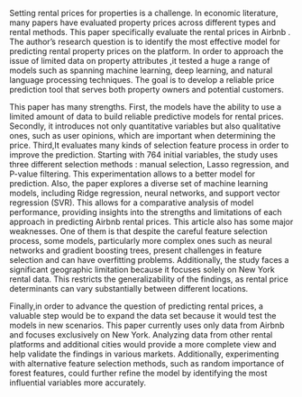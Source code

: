 
Setting rental prices for properties is a challenge. In economic literature, many papers have evaluated property prices across different types and rental methods. This paper specifically evaluate the rental prices in Airbnb . The author’s research question is to identify the most effective model for predicting rental property prices on the platform. In order to approach the issue of limited data on property attributes ,it tested a huge a range of models such as spanning machine learning, deep learning, and natural language processing techniques. The goal is to develop a reliable price prediction tool that serves both property owners and potential customers.

This paper has many strengths. First, the models  have the ability to use a limited amount of data to build reliable predictive models for rental prices. Secondly, it introduces not only quantitative variables but also qualitative ones, such as user opinions, which are important when determining the price. Third,It evaluates many kinds of selection feature process in order to improve the prediction. Starting with 764 initial variables, the study uses three different selection methods : manual selection, Lasso regression, and P-value filtering. This experimentation allows to a better model for prediction. Also, the paper explores a diverse set of machine learning models, including Ridge regression, neural networks, and support vector regression (SVR). This allows for a comparative analysis of model performance, providing insights into the strengths and limitations of each approach in predicting Airbnb rental prices. 
This article also has some major weaknesses. One of them is that despite the careful feature selection process, some models, particularly more complex ones such as neural networks and gradient boosting trees, present challenges in feature selection and can have overfitting problems. Additionally, the study faces a significant geographic limitation because it focuses solely on New York rental data. This restricts the generalizability of the findings, as rental price determinants can vary substantially between different locations.

Finally,in order to advance the question of predicting rental prices, a valuable step would be to expand the data set because it would test the models in new scenarios. This paper currently uses only data from Airbnb and focuses exclusively on New York. Analyzing data from other rental platforms and additional cities would provide a more complete view and help validate the findings in various markets. Additionally, experimenting with alternative feature selection methods, such as random importance of forest features, could further refine the model by identifying the most influential variables more accurately.
